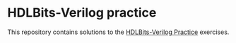 # HDLBits-Verilog practice
This repository contains solutions to the [HDLBits-Verilog Practice](https://hdlbits.01xz.net/wiki/Main_Page) exercises.
